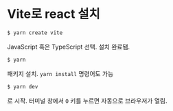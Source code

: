 # Vite로 react 설치

```sh
$ yarn create vite
```

JavaScript 혹은 TypeScript 선택. 설치 완료됌.

```sh
$ yarn
```

패키지 설치. `yarn install` 명령어도 가능

```sh
$ yarn dev
```

로 시작. 터미널 창에서 `O` 키를 누르면 자동으로 브라우저가 열림.
